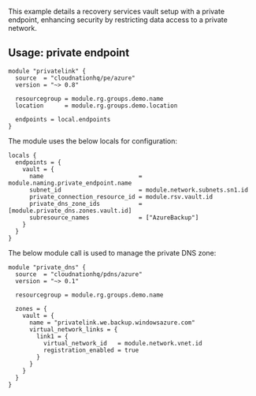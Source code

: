 This example details a recovery services vault setup with a private endpoint, enhancing security by restricting data access to a private network.

## Usage: private endpoint

```hcl
module "privatelink" {
  source  = "cloudnationhq/pe/azure"
  version = "~> 0.8"

  resourcegroup = module.rg.groups.demo.name
  location      = module.rg.groups.demo.location

  endpoints = local.endpoints
}
```

The module uses the below locals for configuration:

```hcl
locals {
  endpoints = {
    vault = {
      name                           = module.naming.private_endpoint.name
      subnet_id                      = module.network.subnets.sn1.id
      private_connection_resource_id = module.rsv.vault.id
      private_dns_zone_ids           = [module.private_dns.zones.vault.id]
      subresource_names              = ["AzureBackup"]
    }
  }
}
```

The below module call is used to manage the private DNS zone:

```hcl
module "private_dns" {
  source  = "cloudnationhq/pdns/azure"
  version = "~> 0.1"

  resourcegroup = module.rg.groups.demo.name

  zones = {
    vault = {
      name = "privatelink.we.backup.windowsazure.com"
      virtual_network_links = {
        link1 = {
          virtual_network_id   = module.network.vnet.id
          registration_enabled = true
        }
      }
    }
  }
}
```
